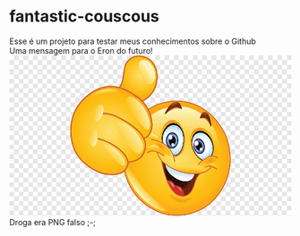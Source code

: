 # fantastic-couscous

Esse é um projeto para testar meus conhecimentos sobre o Github <br>
Uma mensagem para o Eron do futuro! <br>
![GitHub Logo](png-clipart-emoji-doing-thumbs-up-illustration-emoji-emoticon-smiley-like-button-thumb-signal-double-happiness-computer-icons-text-messaging.png) <br>
Droga era PNG falso ;-;
